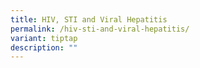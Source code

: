 ```yaml
---
title: HIV, STI and Viral Hepatitis
permalink: /hiv-sti-and-viral-hepatitis/
variant: tiptap
description: ""
---
```

